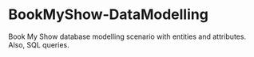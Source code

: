 # BookMyShow-DataModelling
Book My Show database modelling scenario with entities and attributes. Also, SQL queries.
